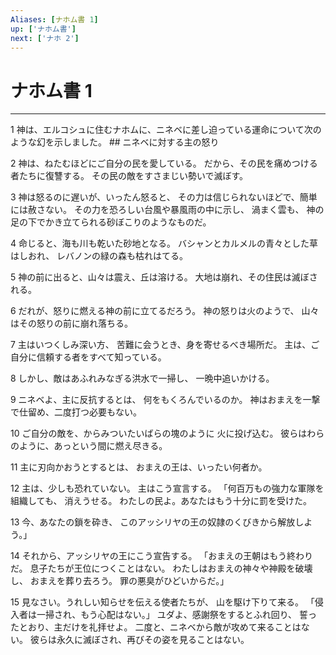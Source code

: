 ```yaml
---
Aliases: [ナホム書 1]
up: ['ナホム書']
next: ['ナホ 2']
---
```

# ナホム書 1

***




1 
神は、エルコシュに住むナホムに、ニネベに差し迫っている運命について次のような幻を示しました。 ## ニネベに対する主の怒り 



2 
神は、ねたむほどにご自分の民を愛している。 だから、その民を痛めつける者たちに復讐する。 その民の敵をすさまじい勢いで滅ぼす。 



3 
神は怒るのに遅いが、いったん怒ると、 その力は信じられないほどで、簡単には赦さない。 その力を恐ろしい台風や暴風雨の中に示し、 渦まく雲も、 神の足の下でかき立てられる砂ぼこりのようなものだ。 



4 
命じると、海も川も乾いた砂地となる。 バシャンとカルメルの青々とした草はしおれ、 レバノンの緑の森も枯れはてる。 



5 
神の前に出ると、山々は震え、丘は溶ける。 大地は崩れ、その住民は滅ぼされる。 



6 
だれが、怒りに燃える神の前に立てるだろう。 神の怒りは火のようで、 山々はその怒りの前に崩れ落ちる。 



7 
主はいつくしみ深い方、 苦難に会うとき、身を寄せるべき場所だ。 主は、ご自分に信頼する者をすべて知っている。 



8 
しかし、敵はあふれみなぎる洪水で一掃し、 一晩中追いかける。 



9 
ニネベよ、主に反抗するとは、 何をもくろんでいるのか。 神はおまえを一撃で仕留め、二度打つ必要もない。 



10 
ご自分の敵を、からみついたいばらの塊のように 火に投げ込む。 彼らはわらのように、あっという間に燃え尽きる。 



11 
主に刃向かおうとするとは、 おまえの王は、いったい何者か。 



12 
主は、少しも恐れていない。 主はこう宣言する。 「何百万もの強力な軍隊を組織しても、 消えうせる。 わたしの民よ。あなたはもう十分に罰を受けた。 



13 
今、あなたの鎖を砕き、 このアッシリヤの王の奴隷のくびきから解放しよう。」 



14 
それから、アッシリヤの王にこう宣告する。 「おまえの王朝はもう終わりだ。 息子たちが王位につくことはない。 わたしはおまえの神々や神殿を破壊し、 おまえを葬り去ろう。 罪の悪臭がひどいからだ。」 



15 
見なさい。うれしい知らせを伝える使者たちが、 山を駆け下りて来る。 「侵入者は一掃され、もう心配はない。」 ユダよ、感謝祭をするとふれ回り、 誓ったとおり、主だけを礼拝せよ。 二度と、ニネベから敵が攻めて来ることはない。 彼らは永久に滅ぼされ、再びその姿を見ることはない。
